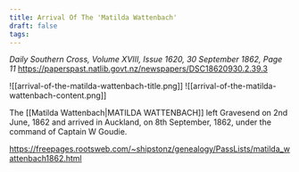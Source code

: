 ```yaml
---
title: Arrival Of The 'Matilda Wattenbach'
draft: false
tags:
---
```

*Daily Southern Cross, Volume XVIII, Issue 1620, 30 September 1862, Page 11*
https://paperspast.natlib.govt.nz/newspapers/DSC18620930.2.39.3

![[arrival-of-the-matilda-wattenbach-title.png]]
![[arrival-of-the-matilda-wattenbach-content.png]]

The [[Matilda Wattenbach|MATILDA WATTENBACH]] left Gravesend on 2nd June, 1862 and arrived in Auckland, on 8th September, 1862, under the command of Captain W Goudie.

https://freepages.rootsweb.com/~shipstonz/genealogy/PassLists/matilda_wattenbach1862.html